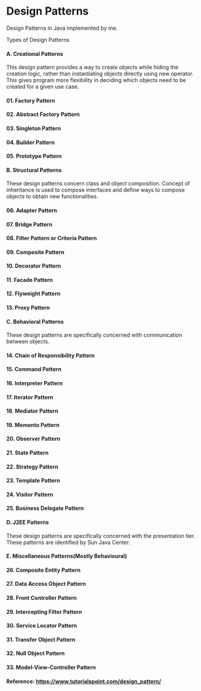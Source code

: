 # Design Patterns
Design Patterns in Java implemented by me.

Types of Design Patterns


#### A. Creational Patterns


This design pattern provides a way to create objects while hiding the creation logic, rather than instantiating objects directly using new operator. This gives program more flexibility in deciding which objects need to be created for a given use case.


#### 01. Factory Pattern
#### 02. Abstract Factory Pattern
#### 03. Singleton Pattern
#### 04. Builder Pattern
#### 05. Prototype Pattern



#### B. Structural Patterns


These design patterns concern class and object composition. Concept of inheritance is used to compose interfaces and define ways to compose objects to obtain new functionalities.


#### 06. Adapter Pattern
#### 07. Bridge Pattern
#### 08. Filter Pattern or Criteria Pattern
#### 09. Composite Pattern
#### 10. Decorator Pattern
#### 11. Facade Pattern
#### 12. Flyweight Pattern
#### 13. Proxy Pattern



#### C. Behavioral Patterns


These design patterns are specifically concerned with communication between objects.

#### 14. Chain of Responsibility Pattern
#### 15. Command Pattern
#### 16. Interpreter Pattern
#### 17. Iterator Pattern
#### 18. Mediator Pattern
#### 19. Memento Pattern
#### 20. Observer Pattern
#### 21. State Pattern
#### 22. Strategy Pattern
#### 23. Template Pattern
#### 24. Visitor Pattern
#### 25. Business Delegate Pattern



#### D. J2EE Patterns


These design patterns are specifically concerned with the presentation tier. These patterns are identified by Sun Java Center.


#### E. Miscellaneous Patterns(Mostly Behavioural)


#### 26. Composite Entity Pattern
#### 27. Data Access Object Pattern
#### 28. Front Controller Pattern
#### 29. Intercepting Filter Pattern
#### 30. Service Locator Pattern
#### 31. Transfer Object Pattern
#### 32. Null Object Pattern
#### 33. Model-View-Controller Pattern




#### Reference: https://www.tutorialspoint.com/design_pattern/

